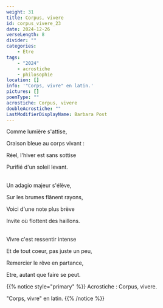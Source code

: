 ```yaml
---
weight: 31
title: Corpus, vivere
id: corpus_vivere_23
date: 2024-12-26
verseLength: 8
divider: ""
categories:
    - Etre
tags:
    - "2024"
    - acrostiche
    - philosophie
location: []
info: '"Corps, vivre" en latin.'
pictures: []
poemType: ""
acrostiche: Corpus, vivere
doubleAcrostiche: ""
LastModifierDisplayName: Barbara Post
---
```

Comme lumière s'attise,

Oraison bleue au corps vivant :

Réel, l'hiver est sans sottise

Purifié d'un soleil levant.

 \
Un adagio majeur s'élève,

Sur les brumes flânent rayons,

Voici d'une note plus brève

Invite où flottent des haillons.

 \
Vivre c'est ressentir intense

Et de tout coeur, pas juste un peu,

Remercier le rêve en partance,

Etre, autant que faire se peut.
<!-- FM:Snippet:Start data:{"id":"_simpleNotice","fields":[{"name":"content","value":""}]} -->
{{% notice style="primary" %}}
Acrostiche : Corpus, vivere.

"Corps, vivre" en latin.
{{% /notice %}}
<!-- FM:Snippet:End -->